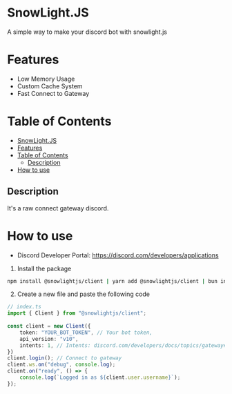 # SnowLight.JS
A simple way to make your discord bot with snowlight.js
# Features
- Low Memory Usage
- Custom Cache System
- Fast Connect to Gateway
# Table of Contents
- [SnowLight.JS](#snowlightjs)
- [Features](#features)
- [Table of Contents](#table-of-contents)
  - [Description](#description)
- [How to use](#how-to-use)
## Description
It's a raw connect gateway discord.
# How to use
- Discord Developer Portal: https://discord.com/developers/applications
1. Install the package
```bash
npm install @snowlightjs/client | yarn add @snowlightjs/client | bun install @snowlightjs/client
```
2. Create a new file and paste the following code
```ts
// index.ts
import { Client } from "@snowlightjs/client";
 
const client = new Client({
    token: "YOUR_BOT_TOKEN", // Your bot token,
    api_version: "v10",
    intents: 1, // Intents: discord.com/developers/docs/topics/gateway#gateway-intents | https://discord-intents-calculator.vercel.app/
})
client.login(); // Connect to gateway
client.ws.on("debug", console.log);
client.on("ready", () => {
    console.log(`Logged in as ${client.user.username}`);
});
```
